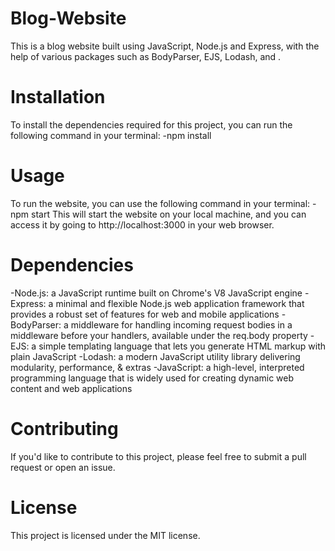 # Blog-Website

This is a blog website built using JavaScript, Node.js and Express, with the help of various packages such as BodyParser, EJS, Lodash, and .

# Installation
To install the dependencies required for this project, you can run the following command in your terminal:
-npm install
# Usage
To run the website, you can use the following command in your terminal:
-npm start
This will start the website on your local machine, and you can access it by going to http://localhost:3000 in your web browser.

# Dependencies
-Node.js: a JavaScript runtime built on Chrome's V8 JavaScript engine
-Express: a minimal and flexible Node.js web application framework that provides a robust set of features for web and mobile applications
-BodyParser: a middleware for handling incoming request bodies in a middleware before your handlers, available under the req.body property
-EJS: a simple templating language that lets you generate HTML markup with plain JavaScript
-Lodash: a modern JavaScript utility library delivering modularity, performance, & extras
-JavaScript: a high-level, interpreted programming language that is widely used for creating dynamic web content and web applications

# Contributing
If you'd like to contribute to this project, please feel free to submit a pull request or open an issue.

# License
This project is licensed under the MIT license.

